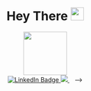 <div id="header" align="center">
  <h1>
    Hey There
    <img src="https://media.giphy.com/media/hvRJCLFzcasrR4ia7z/giphy.gif" width="30px"/>
  </h1>
   <img src="https://media.giphy.com/media/3SL41WtN5l9DNdPJGs/giphy.gif" width="100"/>
   <div id="badges">
  <a href="www.linkedin.com/in/agustín-pallarés-garcía-2b5342108">
    <img src="https://img.shields.io/badge/LinkedIn-blue?style=for-the-badge&logo=linkedin&logoColor=white" alt="LinkedIn Badge"/>
  </a>
     <a href="https://wa.me/2348142827949?text=Hello GUchechi" target="_blank">
       <img src="https://img.shields.io/badge/WHATSAPP-%2325D366.svg?&style=for-the-badge&logo=whatsapp&logoColor=white" />
     </a>&nbsp;&nbsp; -->
</div>
<img src="https://komarev.com/ghpvc/?username=your-github-username&style=flat-square&color=blue" alt=""/>

</div>
 


